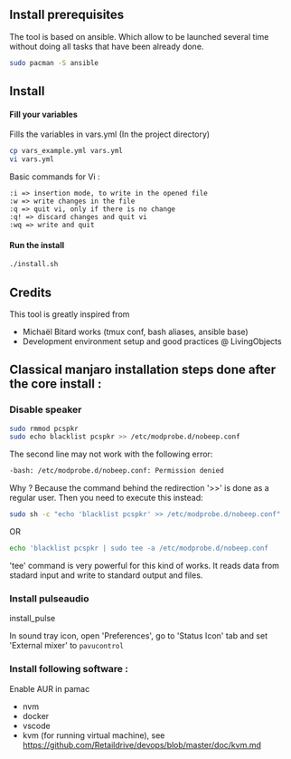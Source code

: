 
## Install prerequisites

The tool is based on ansible. Which allow to be launched several time without doing all tasks that have been already done.

```bash
sudo pacman -S ansible
```

## Install

#### Fill your variables

Fills the variables in vars.yml (In the project directory)

```bash
cp vars_example.yml vars.yml
vi vars.yml
```
Basic commands for Vi :
```vi
:i => insertion mode, to write in the opened file
:w => write changes in the file
:q => quit vi, only if there is no change
:q! => discard changes and quit vi
:wq => write and quit
```

#### Run the install

```bash
./install.sh
```

## Credits

This tool is greatly inspired from
- Michaël Bitard works (tmux conf, bash aliases, ansible base)
- Development environment setup and good practices @ LivingObjects

## Classical manjaro installation steps done after the core install :

### Disable speaker

```bash
sudo rmmod pcspkr
sudo echo blacklist pcspkr >> /etc/modprobe.d/nobeep.conf
```

The second line may not work with the following error:
```bash
-bash: /etc/modprobe.d/nobeep.conf: Permission denied
````
Why ? Because the command behind the redirection '>>' is done as a regular user.
Then you need to execute this instead:
```bash
sudo sh -c "echo 'blacklist pcspkr' >> /etc/modprobe.d/nobeep.conf"
```
OR
```bash
echo 'blacklist pcspkr | sudo tee -a /etc/modprobe.d/nobeep.conf
```
'tee' command is very powerful for this kind of works.
It reads data from stadard input and write to standard output and files.

### Install pulseaudio

install_pulse

In sound tray icon, open 'Preferences', go to 'Status Icon' tab and set 'External mixer' to `pavucontrol`

### Install following software :

Enable AUR in pamac

- nvm
- docker
- vscode
- kvm (for running virtual machine), see https://github.com/Retaildrive/devops/blob/master/doc/kvm.md
